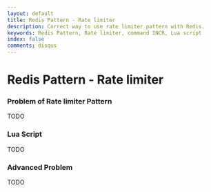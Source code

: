 ```yaml
---
layout: default
title: Redis Pattern - Rate limiter
description: Correct way to use rate limiter pattern with Redis.
keywords: Redis Pattern, Rate limiter, command INCR, Lua script
index: false
comments: disqus
---
```


# Redis Pattern - Rate limiter

<h3>
<a href="#pattern-problem" name="pattern-problem" class="anchor"><span class="octicon octicon-link"></span></a>
Problem of Rate limiter Pattern
</h3>

TODO

<h3>
<a href="#lua-script" name="lua-script" class="anchor"><span class="octicon octicon-link"></span></a>
Lua Script
</h3>

TODO

<h3>
<a href="#advanced-problem" name="advanced-problem" class="anchor"><span class="octicon octicon-link"></span></a>
Advanced Problem
</h3>

TODO
